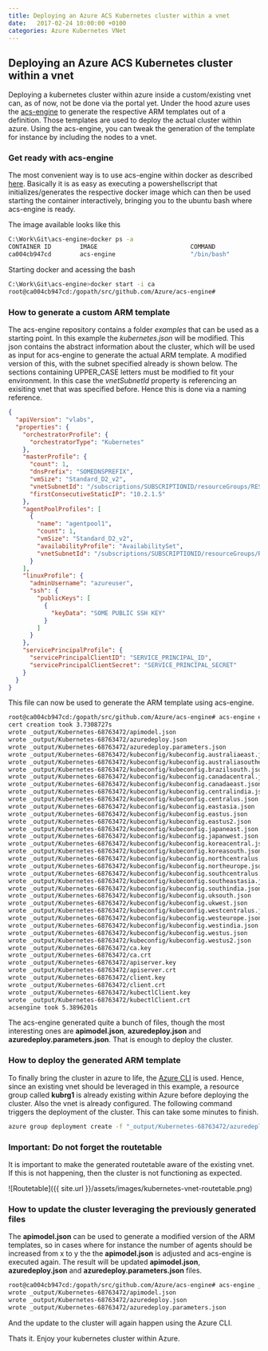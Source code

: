 ```yaml
---
title: Deploying an Azure ACS Kubernetes cluster within a vnet
date:   2017-02-24 10:00:00 +0100
categories: Azure Kubernetes VNet
---
```


## Deploying an Azure ACS Kubernetes cluster within a vnet

Deploying a kubernetes cluster within azure inside a custom/existing vnet can, as of now, not be done via the portal yet. Under the hood azure uses the [acs-engine](https://github.com/Azure/acs-engine) to generate the respective ARM templates out of a definition. Those templates are used to deploy the actual cluster within azure. Using the acs-engine, you can tweak the generation of the template for instance by including the nodes to a vnet. 

### Get ready with acs-engine

The most convenient way is to use acs-engine within docker as described [here](https://github.com/Azure/acs-engine/blob/master/docs/acsengine.md#downloading-and-building-acs-engine). Basically it is as easy as executing a powershellscript that initializes/generates the respective docker image which can then be used starting the container interactively, bringing you to the ubuntu bash where acs-engine is ready.

The image available looks like this
```bash
C:\Work\Git\acs-engine>docker ps -a
CONTAINER ID        IMAGE                          COMMAND                  CREATED             STATUS                    PORTS               NAMES
ca004cb947cd        acs-engine                     "/bin/bash"              41 hours ago        Exited (0) 16 hours ago                       friendly_euler
```

Starting docker and acessing the bash
```bash
C:\Work\Git\acs-engine>docker start -i ca
root@ca004cb947cd:/gopath/src/github.com/Azure/acs-engine#
```


### How to generate a custom ARM template 

The acs-engine repository contains a folder *examples* that can be used as a starting point. In this example the *kubernetes.json* will be modified.
This json contains the abstract information about the cluster, which will be used as input for acs-engine to generate the actual ARM template. A modified version of this, with the subnet specified already is shown below. The sections containing UPPER_CASE letters must be modified to fit your environment. In this case the *vnetSubnetId* property is referencing an exisiting vnet that was specified before. Hence this is done via a naming reference. 

```json
{
  "apiVersion": "vlabs",
  "properties": {
    "orchestratorProfile": {
      "orchestratorType": "Kubernetes"      
    },
    "masterProfile": {
      "count": 1,
      "dnsPrefix": "SOMEDNSPREFIX",
      "vmSize": "Standard_D2_v2",
      "vnetSubnetId": "/subscriptions/SUBSCRIPTIONID/resourceGroups/RESOURCE_GROUP/providers/Microsoft.Network/virtualNetworks/VNET_NAME/subnets/SUBNET_NAME1",
      "firstConsecutiveStaticIP": "10.2.1.5"
    },
    "agentPoolProfiles": [
      {
        "name": "agentpool1",
        "count": 1,
        "vmSize": "Standard_D2_v2",
        "availabilityProfile": "AvailabilitySet",
        "vnetSubnetId": "/subscriptions/SUBSCRIPTIONID/resourceGroups/RESOURCE_GROUP/providers/Microsoft.Network/virtualNetworks/VNET_NAME/subnets/SUBNET_NAME2"        
      }
    ],
    "linuxProfile": {
      "adminUsername": "azureuser",
      "ssh": {
        "publicKeys": [
          {
            "keyData": "SOME PUBLIC SSH KEY"
          }
        ]
      }
    },
    "servicePrincipalProfile": {
      "servicePrincipalClientID": "SERVICE_PRINCIPAL_ID",
      "servicePrincipalClientSecret": "SERVICE_PRINCIPAL_SECRET"
    }
  }
}
```

This file can now be used to generate the ARM template using acs-engine.

```bash
root@ca004cb947cd:/gopath/src/github.com/Azure/acs-engine# acs-engine examples/kubernetes-ralph.json
cert creation took 3.7308727s
wrote _output/Kubernetes-68763472/apimodel.json
wrote _output/Kubernetes-68763472/azuredeploy.json
wrote _output/Kubernetes-68763472/azuredeploy.parameters.json
wrote _output/Kubernetes-68763472/kubeconfig/kubeconfig.australiaeast.json
wrote _output/Kubernetes-68763472/kubeconfig/kubeconfig.australiasoutheast.json
wrote _output/Kubernetes-68763472/kubeconfig/kubeconfig.brazilsouth.json
wrote _output/Kubernetes-68763472/kubeconfig/kubeconfig.canadacentral.json
wrote _output/Kubernetes-68763472/kubeconfig/kubeconfig.canadaeast.json
wrote _output/Kubernetes-68763472/kubeconfig/kubeconfig.centralindia.json
wrote _output/Kubernetes-68763472/kubeconfig/kubeconfig.centralus.json
wrote _output/Kubernetes-68763472/kubeconfig/kubeconfig.eastasia.json
wrote _output/Kubernetes-68763472/kubeconfig/kubeconfig.eastus.json
wrote _output/Kubernetes-68763472/kubeconfig/kubeconfig.eastus2.json
wrote _output/Kubernetes-68763472/kubeconfig/kubeconfig.japaneast.json
wrote _output/Kubernetes-68763472/kubeconfig/kubeconfig.japanwest.json
wrote _output/Kubernetes-68763472/kubeconfig/kubeconfig.koreacentral.json
wrote _output/Kubernetes-68763472/kubeconfig/kubeconfig.koreasouth.json
wrote _output/Kubernetes-68763472/kubeconfig/kubeconfig.northcentralus.json
wrote _output/Kubernetes-68763472/kubeconfig/kubeconfig.northeurope.json
wrote _output/Kubernetes-68763472/kubeconfig/kubeconfig.southcentralus.json
wrote _output/Kubernetes-68763472/kubeconfig/kubeconfig.southeastasia.json
wrote _output/Kubernetes-68763472/kubeconfig/kubeconfig.southindia.json
wrote _output/Kubernetes-68763472/kubeconfig/kubeconfig.uksouth.json
wrote _output/Kubernetes-68763472/kubeconfig/kubeconfig.ukwest.json
wrote _output/Kubernetes-68763472/kubeconfig/kubeconfig.westcentralus.json
wrote _output/Kubernetes-68763472/kubeconfig/kubeconfig.westeurope.json
wrote _output/Kubernetes-68763472/kubeconfig/kubeconfig.westindia.json
wrote _output/Kubernetes-68763472/kubeconfig/kubeconfig.westus.json
wrote _output/Kubernetes-68763472/kubeconfig/kubeconfig.westus2.json
wrote _output/Kubernetes-68763472/ca.key
wrote _output/Kubernetes-68763472/ca.crt
wrote _output/Kubernetes-68763472/apiserver.key
wrote _output/Kubernetes-68763472/apiserver.crt
wrote _output/Kubernetes-68763472/client.key
wrote _output/Kubernetes-68763472/client.crt
wrote _output/Kubernetes-68763472/kubectlClient.key
wrote _output/Kubernetes-68763472/kubectlClient.crt
acsengine took 5.3896201s
```
The acs-engine generated quite a bunch of files, though the most interesting ones are **apimodel.json**, **azuredeploy.json** and **azuredeploy.parameters.json**. That is enough to deploy the cluster.

### How to deploy the generated ARM template

To finally bring the cluster in azure to life, the [Azure CLI](https://docs.microsoft.com/en-us/azure/xplat-cli-install) is used. Hence, since an existing vnet should be leveraged in this example, a resource group called **kubrg1** is already existing within Azure before deploying the cluster. Also the vnet is already configured. The following command triggers the deployment of the cluster. This can take some minutes to finish.

```bash
azure group deployment create -f "_output/Kubernetes-68763472/azuredeploy.json" -e "_output/Kubernetes-68763472/azuredeploy.parameters.json" -g kubrg1 -n clusterdeployment
```

### Important: Do not forget the routetable

It is important to make the generated routetable aware of the existing vnet. If this is not happening, then the cluster is not functioning as expected.

![Routetable]({{ site.url }}/assets/images/kubernetes-vnet-routetable.png)


### How to update the cluster leveraging the previously generated files

The **apimodel.json** can be used to generate a modified version of the ARM templates, so in cases where for instance the number of agents should be increased from x to y the the **apimodel.json** is adjusted and acs-engine is executed again. The result will be updated **apimodel.json**, **azuredeploy.json** and **azuredeploy.parameters.json** files.

```bash
root@ca004cb947cd:/gopath/src/github.com/Azure/acs-engine# acs-engine _output/Kubernetes-68763472/apimodel.json
wrote _output/Kubernetes-68763472/apimodel.json
wrote _output/Kubernetes-68763472/azuredeploy.json
wrote _output/Kubernetes-68763472/azuredeploy.parameters.json
```

And the update to the cluster will again happen using the Azure CLI.

Thats it. 
Enjoy your kubernetes cluster within Azure.


